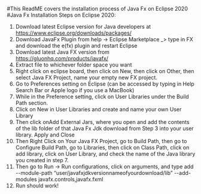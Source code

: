 #This ReadME covers the installation process of Java Fx on Eclipse 2020 
#Java Fx Installation Steps on Eclipse 2020:
1. Download latest Eclipse version for Java developers at https://www.eclipse.org/downloads/packages/
2. Download JavaFx Plugin from  help -> Eclipse Marketplace _> type in FX and download the e(fx) plugin and restart Eclipse
3. Download latest Java FX version from https://gluonhq.com/products/javafx/ 
4. Extract file to whichever folder space you want
5. Right click on eclipse board, then click on New, then click on Other, then select Java FX Project, name your empty new FX project.
6. Go to Preferences setting on Eclipse (can be accessed by typing in Help Search Bar or Apple logo if you use a MacBook)
7. While in the Preference setting, click on User Libraries under the Build Path section.
8. Click on New in User Libraries and create and name your own User Library
9. Then click onAdd External Jars, where you open and add the contents of the lib folder of that Java Fx Jdk download from Step 3 into your user library. Apply and Close
10. Then Right Click on Your Java FX Project,  go to Build Path, then go to Configure Build Path, go to Libraries, then click on Class Path, click on add library, click on User Library, and check the name of the Java library you created in step 7.
11. Then go to Run -> Run configurations, click on arguments, and type add --module-path “user/javafxjdkversionnameofyourdownload/lib” --add-modules javafx.controls,javafx.fxml
12. Run should work!

